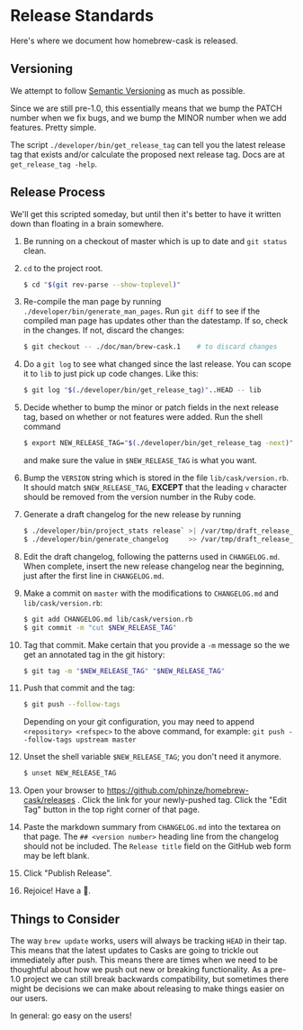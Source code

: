 # Release Standards

Here's where we document how homebrew-cask is released.

## Versioning

We attempt to follow [Semantic Versioning](http://semver.org/) as much as
possible.

Since we are still pre-1.0, this essentially means that we bump the PATCH
number when we fix bugs, and we bump the MINOR number when we add features.
Pretty simple.

The script `./developer/bin/get_release_tag` can tell you the latest release
tag that exists and/or calculate the proposed next release tag.  Docs are at
`get_release_tag -help`.

## Release Process

We'll get this scripted someday, but until then it's better to have it written
down than floating in a brain somewhere.

1. Be running on a checkout of master which is up to date and `git status` clean.
2. `cd` to the project root.

	```bash
	$ cd "$(git rev-parse --show-toplevel)"
	```

3. Re-compile the man page by running `./developer/bin/generate_man_pages`.
   Run `git diff` to see if the compiled man page has updates other than the
   datestamp.  If so, check in the changes.  If not, discard the changes:

	```bash
	$ git checkout -- ./doc/man/brew-cask.1    # to discard changes
	```

4. Do a `git log` to see what changed since the last release. You can scope it
   to `lib` to just pick up code changes.   Like this:

	```bash
	$ git log "$(./developer/bin/get_release_tag)"..HEAD -- lib
	```

5. Decide whether to bump the minor or patch fields in the next release tag,
   based on whether or not features were added.  Run the shell command

	```bash
	$ export NEW_RELEASE_TAG="$(./developer/bin/get_release_tag -next)"; echo "$NEW_RELEASE_TAG"    # or use -next -patch
	```

   and make sure the value in `$NEW_RELEASE_TAG` is what you want.
6. Bump the `VERSION` string which is stored in the file `lib/cask/version.rb`.
   It should match `$NEW_RELEASE_TAG`, **EXCEPT** that the leading `v`
   character should be removed from the version number in the Ruby code.
7. Generate a draft changelog for the new release by running

	```bash
	$ ./developer/bin/project_stats release` >| /var/tmp/draft_release_changelog.md
	$ ./developer/bin/generate_changelog     >> /var/tmp/draft_release_changelog.md
	```

8. Edit the draft changelog, following the patterns used in `CHANGELOG.md`.
   When complete, insert the new release changelog near the beginning, just
   after the first line in `CHANGELOG.md`.
9. Make a commit on `master` with the modifications to `CHANGELOG.md` and
   `lib/cask/version.rb`:

	```bash
	$ git add CHANGELOG.md lib/cask/version.rb
	$ git commit -m "cut $NEW_RELEASE_TAG"
	```

10. Tag that commit.  Make certain that you provide a `-m` message so the we
    get an annotated tag in the git history:

	```bash
	$ git tag -m "$NEW_RELEASE_TAG" "$NEW_RELEASE_TAG"
	```

11. Push that commit and the tag:

	```bash
	$ git push --follow-tags
	```
    Depending on your git configuration, you may need to append `<repository> <refspec>`
    to the above command, for example: `git push --follow-tags upstream master`
12. Unset the shell variable `$NEW_RELEASE_TAG`; you don't need it anymore.

	```bash
	$ unset NEW_RELEASE_TAG
	```

13. Open your browser to <https://github.com/phinze/homebrew-cask/releases> .
    Click the link for your newly-pushed tag. Click the "Edit Tag" button in
    the top right corner of that page.
14. Paste the markdown summary from `CHANGELOG.md` into the textarea on that
    page.  The `## <version number>` heading line from the changelog should
    not be included.  The `Release title` field on the GitHub web form may
    be left blank.
15. Click "Publish Release".
16. Rejoice! Have a :cookie:.

## Things to Consider

The way `brew update` works, users will always be tracking `HEAD` in their tap.
This means that the latest updates to Casks are going to trickle out
immediately after push. This means there are times when we need to be
thoughtful about how we push out new or breaking functionality. As a pre-1.0
project we can still break backwards compatibility, but sometimes there might
be decisions we can make about releasing to make things easier on our users.

In general: go easy on the users!
